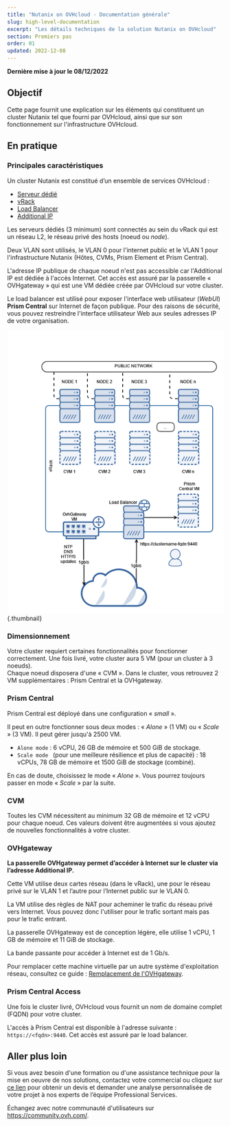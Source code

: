 ```yaml
---
title: "Nutanix on OVHcloud - Documentation générale"
slug: high-level-documentation
excerpt: "Les détails techniques de la solution Nutanix on OVHcloud"
section: Premiers pas
order: 01
updated: 2022-12-08
---
```


**Dernière mise à jour le 08/12/2022**

## Objectif

Cette page fournit une explication sur les éléments qui constituent un cluster Nutanix tel que fourni par OVHcloud, ainsi que sur son fonctionnement sur l'infrastructure OVHcloud.

## En pratique

### Principales caractéristiques

Un cluster Nutanix est constitué d’un ensemble de services OVHcloud :

- [Serveur dédié](https://www.ovhcloud.com/fr/bare-metal/)
- [vRack](https://www.ovh.com/fr/solutions/vrack/)
- [Load Balancer](https://www.ovh.com/fr/solutions/load-balancer/)
- [Additional IP](https://www.ovhcloud.com/fr/bare-metal/ip/)

Les serveurs dédiés (3 minimum) sont connectés au sein du vRack qui est un réseau L2, le réseau privé des hosts (noeud ou *node*).

Deux VLAN sont utilisés, le VLAN 0 pour l'internet public et le VLAN 1 pour l'infrastructure Nutanix (Hôtes, CVMs, Prism Element et Prism Central).

L'adresse IP publique de chaque noeud n'est pas accessible car l'Additional IP est dédiée à l'accès Internet. Cet accès est assuré par la passerelle « OVHgateway » qui est une VM dédiée créée par OVHcloud sur votre cluster.

Le load balancer est utilisé pour exposer l'interface web utilisateur (*WebUI*) **Prism Central** sur Internet de façon publique. Pour des raisons de sécurité, vous pouvez restreindre l'interface utilisateur Web aux seules adresses IP de votre organisation.

![image du diagramme](images/infra1.png){.thumbnail}

### Dimensionnement

Votre cluster requiert certaines fonctionnalités pour fonctionner correctement. Une fois livré, votre cluster aura 5 VM (pour un cluster à 3 noeuds).<br>
Chaque noeud disposera d'une « CVM ». Dans le cluster, vous retrouvez 2 VM supplémentaires : Prism Central et la OVHgateway. 

### Prism Central

Prism Central est déployé dans une configuration « *small* ».

Il peut en outre fonctionner sous deux modes : « *Alone* » (1 VM) ou « *Scale* » (3 VM). Il peut gérer jusqu'à 2500 VM.

- `Alone mode` : 6 vCPU, 26 GB de mémoire et 500 GiB de stockage.
- `Scale mode ` (pour une meilleure résilience et plus de capacité) : 18 vCPUs, 78 GB de mémoire et 1500 GiB de stockage (combiné).

En cas de doute, choisissez le mode « *Alone* ». Vous pourrez toujours passer en mode « *Scale* » par la suite.

### CVM

Toutes les CVM nécessitent au minimum 32 GB de mémoire et 12 vCPU pour chaque noeud.
Ces valeurs doivent être augmentées si vous ajoutez de nouvelles fonctionnalités à votre cluster.

### OVHgateway

**La passerelle OVHgateway permet d’accéder à Internet sur le cluster via l’adresse Additional IP.**

Cette VM utilise deux cartes réseau (dans le vRack), une pour le réseau privé sur le VLAN 1 et l’autre pour l’Internet public sur le VLAN 0.

La VM utilise des règles de NAT pour acheminer le trafic du réseau privé vers Internet.
Vous pouvez donc l'utiliser pour le trafic sortant mais pas pour le trafic entrant.

La passerelle OVHgateway est de conception légère, elle utilise 1 vCPU, 1 GB de mémoire et 11 GiB de stockage.

La bande passante pour accéder à Internet est de 1 Gb/s.

Pour remplacer cette machine virtuelle par un autre système d'exploitation réseau, consultez ce guide : [Remplacement de l'OVHgateway](https://docs.ovh.com/fr/nutanix/software-gateway-replacement/).

### Prism Central Access

Une fois le cluster livré, OVHcloud vous fournit un nom de domaine complet (FQDN) pour votre cluster.

L'accès à Prism Central est disponible à l'adresse suivante : `https://<fqdn>:9440`. Cet accès est assuré par le load balancer. 

## Aller plus loin

Si vous avez besoin d'une formation ou d'une assistance technique pour la mise en oeuvre de nos solutions, contactez votre commercial ou cliquez sur [ce lien](https://www.ovhcloud.com/fr/professional-services/) pour obtenir un devis et demander une analyse personnalisée de votre projet à nos experts de l’équipe Professional Services.

Échangez avec notre communauté d'utilisateurs sur <https://community.ovh.com/>.
